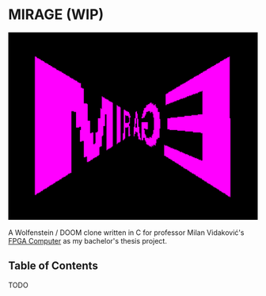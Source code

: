 # MIRAGE  (WIP)

![logo](imgs/logo.png)

A Wolfenstein / DOOM clone written in C for professor Milan Vidaković's [FPGA Computer](https://github.com/milanvidakovic/FPGAComputer32) as my bachelor's thesis project.  
  
## Table of Contents
TODO